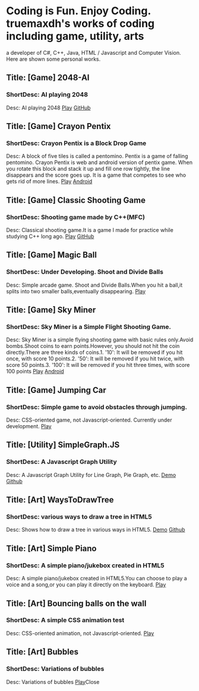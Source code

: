 # Coding is Fun. Enjoy Coding. truemaxdh's works of coding including game, utility, arts
a developer of C#, C++, Java, HTML / Javascript and Computer Vision.
Here are shown some personal works.


## Title: [Game] 2048-AI
### ShortDesc: AI playing 2048
 Desc: AI playing 2048
 <a href="https://truemaxdh.github.io/2048-AI/">Play</a>
 <a href="https://github.com/truemaxdh/2048-AI">GitHub</a>

## Title: [Game] Crayon Pentix
### ShortDesc: Crayon Pentix is a Block Drop Game
 Desc: A block of five tiles is called a pentomino. Pentix is a game of falling pentomino. Crayon Pentix is web and android version of pentix game. When you rotate this block and stack it up and fill one row tightly, the line disappears and the score goes up. It is a game that competes to see who gets rid of more lines.
 <a href="https://truemaxdh.github.io/EnjoyCoding/game_pentix/www/">Play</a>
 <a href="https://play.google.com/store/apps/details?id=com.pgmaru.SimplePentix">Android</a>

## Title: [Game] Classic Shooting Game
### ShortDesc: Shooting game made by C++(MFC)
 Desc: Classical shooting game.It is a game I made for practice while studying C++ long ago.
 <a href="https://github.com/truemaxdh/MFC_ShootingGame/blob/master/Release/ShootingGame.exe?raw=true">Play</a>
 <a href="https://github.com/truemaxdh/MFC_ShootingGame/">GitHub</a>

## Title: [Game] Magic Ball
### ShortDesc: Under Developing. Shoot and Divide Balls
 Desc: Simple arcade game. Shoot and Divide Balls.When you hit a ball,it splits into two smaller balls,eventually disappearing.
 <a href="https://truemaxdh.github.io/EnjoyCoding/game_magic_bouncing_ball/">Play</a>

## Title: [Game] Sky Miner
### ShortDesc: Sky Miner is a Simple Flight Shooting Game.
 Desc: Sky Miner is a simple flying shooting game with basic rules only.Avoid bombs.Shoot coins to earn points.However, you should not hit the coin directly.There are three kinds of coins.1. '10': It will be removed if you hit once, with score 10 points.2. '50': It will be removed if you hit twice, with score 50 points.3. '100': It will be removed if you hit three times, with score 100 points
 <a href="https://truemaxdh.github.io/EnjoyCoding/game_shooting/www/">Play</a>
 <a href="https://play.google.com/store/apps/details?id=com.pgmaru.ShootingDream">Android</a>

## Title: [Game] Jumping Car
### ShortDesc: Simple game to avoid obstacles through jumping.
 Desc: CSS-oriented game, not Javascript-oriented. Currently under development.
 <a href="https://truemaxdh.github.io/EnjoyCoding/game_hscroll_car/">Play</a>

## Title: [Utility] SimpleGraph.JS
### ShortDesc: A Javascript Graph Utility
 Desc: A Javascript Graph Utility for Line Graph, Pie Graph, etc.
 <a href="https://truemaxdh.github.io/simpleGraph.js/">Demo</a>
 <a href="https://github.com/truemaxdh/simpleGraph.js">Github</a>

## Title: [Art] WaysToDrawTree
### ShortDesc: various ways to draw a tree in HTML5
 Desc: Shows how to draw a tree in various ways in HTML5.
 <a href="https://truemaxdh.github.io/WaysToDrawTree/">Demo</a>
 <a href="https://github.com/truemaxdh/WaysToDrawTree">Github</a>

## Title: [Art] Simple Piano
### ShortDesc: A simple piano/jukebox created in HTML5
 Desc: A simple piano/jukebox created in HTML5.You can choose to play a voice and a song,or you can play it directly on the keyboard.
 <a href="https://truemaxdh.github.io/SimplePiano/">Play</a>

## Title: [Art] Bouncing balls on the wall
### ShortDesc: A simple CSS animation test
 Desc: CSS-oriented animation, not Javascript-oriented.
 <a href="https://truemaxdh.github.io/EnjoyCoding/lab_straight-bouncing_balls/">Play</a>

## Title: [Art] Bubbles
### ShortDesc: Variations of bubbles
 Desc: Variations of bubbles
 <a href="https://truemaxdh.github.io/Bubbles/">Play</a></li><a onclick="showStaticCont();">Close</a></ul>
